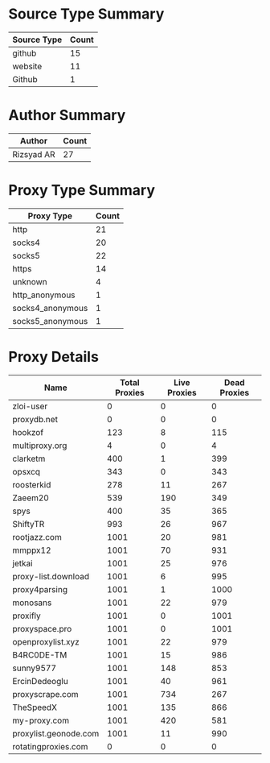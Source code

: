 # Source Type Summary

| Source Type | Count |
|-------------|-------|
| github | 15 |
| website | 11 |
| Github | 1 |


# Author Summary

| Author | Count |
|--------|-------|
| Rizsyad AR | 27 |


# Proxy Type Summary

| Proxy Type | Count |
|------------|-------|
| http | 21 |
| socks4 | 20 |
| socks5 | 22 |
| https | 14 |
| unknown | 4 |
| http_anonymous | 1 |
| socks4_anonymous | 1 |
| socks5_anonymous | 1 |


# Proxy Details

| Name | Total Proxies | Live Proxies | Dead Proxies |
|------|---------------|--------------|---------------|
| zloi-user | 0 | 0 | 0 |
| proxydb.net | 0 | 0 | 0 |
| hookzof | 123 | 8 | 115 |
| multiproxy.org | 4 | 0 | 4 |
| clarketm | 400 | 1 | 399 |
| opsxcq | 343 | 0 | 343 |
| roosterkid | 278 | 11 | 267 |
| Zaeem20 | 539 | 190 | 349 |
| spys | 400 | 35 | 365 |
| ShiftyTR | 993 | 26 | 967 |
| rootjazz.com | 1001 | 20 | 981 |
| mmppx12 | 1001 | 70 | 931 |
| jetkai | 1001 | 25 | 976 |
| proxy-list.download | 1001 | 6 | 995 |
| proxy4parsing | 1001 | 1 | 1000 |
| monosans | 1001 | 22 | 979 |
| proxifly | 1001 | 0 | 1001 |
| proxyspace.pro | 1001 | 0 | 1001 |
| openproxylist.xyz | 1001 | 22 | 979 |
| B4RC0DE-TM | 1001 | 15 | 986 |
| sunny9577 | 1001 | 148 | 853 |
| ErcinDedeoglu | 1001 | 40 | 961 |
| proxyscrape.com | 1001 | 734 | 267 |
| TheSpeedX | 1001 | 135 | 866 |
| my-proxy.com | 1001 | 420 | 581 |
| proxylist.geonode.com | 1001 | 11 | 990 |
| rotatingproxies.com | 0 | 0 | 0 |
